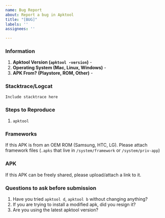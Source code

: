 ```yaml
---
name: Bug Report
about: Report a bug in Apktool
title: "[BUG]"
labels: ''
assignees: ''

---
```


### Information
1. **Apktool Version (`apktool -version`)** -
2. **Operating System (Mac, Linux, Windows)** -
3. **APK From? (Playstore, ROM, Other)** -

### Stacktrace/Logcat

```
Include stacktrace here
```

### Steps to Reproduce
1. `apktool `

### Frameworks
If this APK is from an OEM ROM (Samsung, HTC, LG). Please attach framework files
(`.apks` that live in `/system/framework` or `/system/priv-app`)

### APK
If this APK can be freely shared, please upload/attach a link to it.

### Questions to ask before submission
1. Have you tried `apktool d`, `apktool b` without changing anything?
2. If you are trying to install a modified apk, did you resign it?
3. Are you using the latest apktool version?
